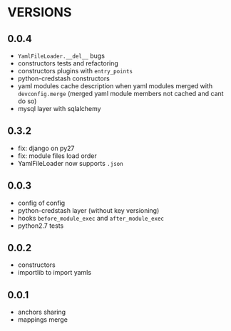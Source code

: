 VERSIONS
=======
0.0.4
-----
* `YamlFileLoader.__del__` bugs
* constructors tests and refactoring
* constructors plugins with `entry_points`
* python-credstash constructors
* yaml modules cache description when yaml modules merged with `devconfig.merge` (merged yaml module members not cached and cant do so)
* mysql layer with sqlalchemy


0.3.2
-----
* fix: django on py27
* fix: module files load order
* YamlFileLoader now supports `.json`

0.0.3
-----
* config of config
* python-credstash layer (without key versioning)
* hooks `before_module_exec` and `after_module_exec`
* python2.7 tests

0.0.2
-----
* constructors
* importlib to import yamls

0.0.1
-----
* anchors sharing
* mappings merge

